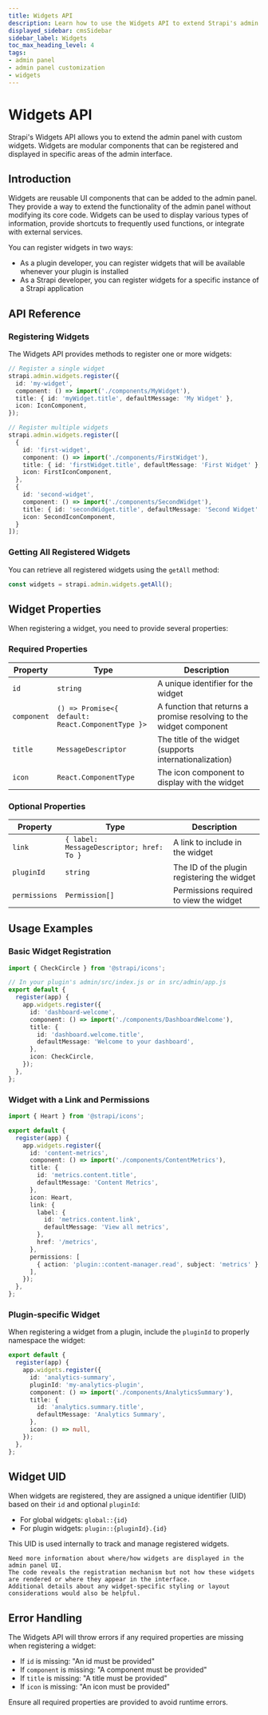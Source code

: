 ```yaml
---
title: Widgets API
description: Learn how to use the Widgets API to extend Strapi's admin panel with custom widgets.
displayed_sidebar: cmsSidebar
sidebar_label: Widgets
toc_max_heading_level: 4
tags:
- admin panel 
- admin panel customization
- widgets
---
```


# Widgets API

Strapi's Widgets API allows you to extend the admin panel with custom widgets. Widgets are modular components that can be registered and displayed in specific areas of the admin interface.

## Introduction

Widgets are reusable UI components that can be added to the admin panel. They provide a way to extend the functionality of the admin panel without modifying its core code. Widgets can be used to display various types of information, provide shortcuts to frequently used functions, or integrate with external services.

You can register widgets in two ways:
- As a plugin developer, you can register widgets that will be available whenever your plugin is installed
- As a Strapi developer, you can register widgets for a specific instance of a Strapi application

## API Reference

### Registering Widgets

The Widgets API provides methods to register one or more widgets:

```typescript
// Register a single widget
strapi.admin.widgets.register({
  id: 'my-widget',
  component: () => import('./components/MyWidget'),
  title: { id: 'myWidget.title', defaultMessage: 'My Widget' },
  icon: IconComponent,
});

// Register multiple widgets
strapi.admin.widgets.register([
  {
    id: 'first-widget',
    component: () => import('./components/FirstWidget'),
    title: { id: 'firstWidget.title', defaultMessage: 'First Widget' },
    icon: FirstIconComponent,
  },
  {
    id: 'second-widget',
    component: () => import('./components/SecondWidget'),
    title: { id: 'secondWidget.title', defaultMessage: 'Second Widget' },
    icon: SecondIconComponent,
  }
]);
```

### Getting All Registered Widgets

You can retrieve all registered widgets using the `getAll` method:

```typescript
const widgets = strapi.admin.widgets.getAll();
```

## Widget Properties

When registering a widget, you need to provide several properties:

### Required Properties

| Property | Type | Description |
|----------|------|-------------|
| `id` | `string` | A unique identifier for the widget |
| `component` | `() => Promise<{ default: React.ComponentType }>` | A function that returns a promise resolving to the widget component |
| `title` | `MessageDescriptor` | The title of the widget (supports internationalization) |
| `icon` | `React.ComponentType` | The icon component to display with the widget |

### Optional Properties

| Property | Type | Description |
|----------|------|-------------|
| `link` | `{ label: MessageDescriptor; href: To }` | A link to include in the widget |
| `pluginId` | `string` | The ID of the plugin registering the widget |
| `permissions` | `Permission[]` | Permissions required to view the widget |

## Usage Examples

### Basic Widget Registration

```typescript
import { CheckCircle } from '@strapi/icons';

// In your plugin's admin/src/index.js or in src/admin/app.js
export default {
  register(app) {
    app.widgets.register({
      id: 'dashboard-welcome',
      component: () => import('./components/DashboardWelcome'),
      title: {
        id: 'dashboard.welcome.title',
        defaultMessage: 'Welcome to your dashboard',
      },
      icon: CheckCircle,
    });
  },
};
```

### Widget with a Link and Permissions

```typescript
import { Heart } from '@strapi/icons';

export default {
  register(app) {
    app.widgets.register({
      id: 'content-metrics',
      component: () => import('./components/ContentMetrics'),
      title: {
        id: 'metrics.content.title',
        defaultMessage: 'Content Metrics',
      },
      icon: Heart,
      link: {
        label: {
          id: 'metrics.content.link',
          defaultMessage: 'View all metrics',
        },
        href: '/metrics',
      },
      permissions: [
        { action: 'plugin::content-manager.read', subject: 'metrics' },
      ],
    });
  },
};
```

### Plugin-specific Widget

When registering a widget from a plugin, include the `pluginId` to properly namespace the widget:

```typescript
export default {
  register(app) {
    app.widgets.register({
      id: 'analytics-summary',
      pluginId: 'my-analytics-plugin',
      component: () => import('./components/AnalyticsSummary'),
      title: {
        id: 'analytics.summary.title',
        defaultMessage: 'Analytics Summary',
      },
      icon: () => null,
    });
  },
};
```

## Widget UID

When widgets are registered, they are assigned a unique identifier (UID) based on their `id` and optional `pluginId`:

- For global widgets: `global::{id}`
- For plugin widgets: `plugin::{pluginId}.{id}`

This UID is used internally to track and manage registered widgets.

```doc.dev
Need more information about where/how widgets are displayed in the admin panel UI. 
The code reveals the registration mechanism but not how these widgets are rendered or where they appear in the interface.
Additional details about any widget-specific styling or layout considerations would also be helpful.
```

## Error Handling

The Widgets API will throw errors if any required properties are missing when registering a widget:

- If `id` is missing: "An id must be provided"
- If `component` is missing: "A component must be provided"
- If `title` is missing: "A title must be provided"
- If `icon` is missing: "An icon must be provided"

Ensure all required properties are provided to avoid runtime errors.